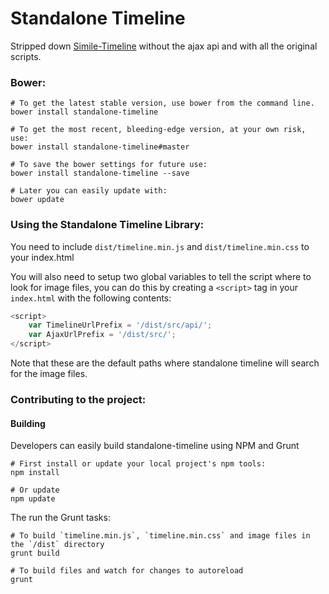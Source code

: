 # Standalone Timeline

Stripped down [Simile-Timeline](http://www.simile-widgets.org/timeline/) without the ajax api and with all the original scripts.

### Bower:

```shell
# To get the latest stable version, use bower from the command line.
bower install standalone-timeline

# To get the most recent, bleeding-edge version, at your own risk, use:
bower install standalone-timeline#master

# To save the bower settings for future use:
bower install standalone-timeline --save

# Later you can easily update with:
bower update
```

### Using the Standalone Timeline Library:

You need to include `dist/timeline.min.js` and `dist/timeline.min.css` to your
index.html

You will also need to setup two global variables to tell the script where to
look for image files, you can do this by creating a `<script>` tag in your
`index.html` with the following contents:

```javascript
<script>
    var TimelineUrlPrefix = '/dist/src/api/';
    var AjaxUrlPrefix = '/dist/src/';
</script>
```

Note that these are the default paths where standalone timeline will search for
the image files.

### Contributing to the project:

#### Building

Developers can easily build standalone-timeline using NPM and Grunt


```shell
# First install or update your local project's npm tools:
npm install

# Or update
npm update
```

The run the Grunt tasks:
```shell
# To build `timeline.min.js`, `timeline.min.css` and image files in the `/dist` directory
grunt build

# To build files and watch for changes to autoreload
grunt
```
